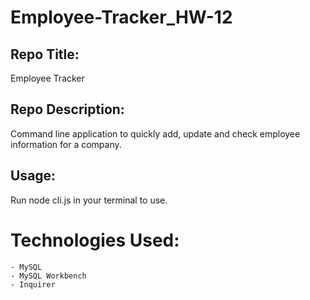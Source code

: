 # Employee-Tracker_HW-12
 
## Repo Title: 
Employee Tracker

## Repo Description: 
Command line application to quickly add, update and check employee information for a company. 
        
## Usage: 
Run node cli.js in your terminal to use. 

# Technologies Used: 
    - MySQL
    - MySQL Workbench
    - Inquirer 